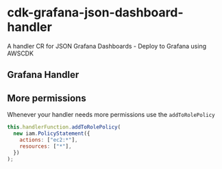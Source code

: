 # cdk-grafana-json-dashboard-handler

A handler CR for JSON Grafana Dashboards - Deploy to Grafana using AWSCDK

## Grafana Handler

## More permissions

Whenever your handler needs more permissions use the `addToRolePolicy`

```js
this.handlerFunction.addToRolePolicy(
  new iam.PolicyStatement({
    actions: ["ec2:*"],
    resources: ["*"],
  })
);
```
